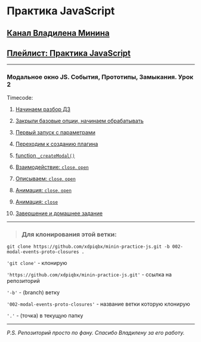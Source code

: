 # Практика JavaScript

## [Канал Владилена Минина](https://www.youtube.com/c/VladilenMinin)

## [Плейлист: Практика JavaScript](https://www.youtube.com/playlist?list=PLqKQF2ojwm3n-ufn3E-l6Y0VxDrj3hM5M)

---

### Модальное окно JS. События, Прототипы, Замыкания. Урок 2

Timecode:

1. [Начинаем разбор ДЗ](https://youtu.be/BmxD74C3rCs?list=PLqKQF2ojwm3n-ufn3E-l6Y0VxDrj3hM5M&t=53)

2. [Закрыли базовые опции, начинаем обрабатывать](https://youtu.be/BmxD74C3rCs?list=PLqKQF2ojwm3n-ufn3E-l6Y0VxDrj3hM5M&t=207)

3. [Первый запуск с параметрами](https://youtu.be/BmxD74C3rCs?list=PLqKQF2ojwm3n-ufn3E-l6Y0VxDrj3hM5M&t=458)

4. [Переходим к созданию плагина](https://youtu.be/FX2fiUvrYP4?list=PLqKQF2ojwm3n-ufn3E-l6Y0VxDrj3hM5M&t=1172)

5. [function `_createModal()`](https://youtu.be/FX2fiUvrYP4?list=PLqKQF2ojwm3n-ufn3E-l6Y0VxDrj3hM5M&t=1402)

6. [Взаимодействие: `close`, `open`](https://youtu.be/FX2fiUvrYP4?list=PLqKQF2ojwm3n-ufn3E-l6Y0VxDrj3hM5M&t=1698)

7. [Описываем: `close`, `open`](https://youtu.be/FX2fiUvrYP4?list=PLqKQF2ojwm3n-ufn3E-l6Y0VxDrj3hM5M&t=1818)

8. [Анимация: `close`, `open`](https://youtu.be/FX2fiUvrYP4?list=PLqKQF2ojwm3n-ufn3E-l6Y0VxDrj3hM5M&t=1897)

9. [Анимация: `close`](https://youtu.be/FX2fiUvrYP4?list=PLqKQF2ojwm3n-ufn3E-l6Y0VxDrj3hM5M&t=2197)

10. [Завершение и домашнее задание](https://youtu.be/FX2fiUvrYP4?list=PLqKQF2ojwm3n-ufn3E-l6Y0VxDrj3hM5M&t=2504)

---

> ### Для клонирования этой ветки:

```code
git clone https://github.com/xdpiqbx/minin-practice-js.git -b 002-modal-events-proto-closures .
```

`'git clone'` - клонирую

`'https://github.com/xdpiqbx/minin-practice-js.git'` - ссылка на репозиторий

`'-b'` - (branch) ветку

`'002-modal-events-proto-closures'` - название ветки которую клонирую

`'.'` - (точка) в текущую папку

---

_P.S. Репозиторий просто по фану. Спасибо Владилену за его работу._
